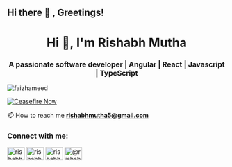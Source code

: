 ## Hi there 👋 , Greetings!

<!--
**rishabh-mutha/rishabh-mutha** is a ✨ _special_ ✨ repository because its `README.md` (this file) appears on your GitHub profile.

Here are some ideas to get you started:

- 🔭 I’m currently working on ...
- 🌱 I’m currently learning ...
- 👯 I’m looking to collaborate on ...
- 🤔 I’m looking for help with ...
- 💬 Ask me about ...
- 📫 How to reach me: ...
- 😄 Pronouns: ...
- ⚡ Fun fact: ...
-->

<h1 align="center">Hi 👋, I'm Rishabh Mutha</h1>
<h3 align="center">A passionate software developer | Angular | React | Javascript | TypeScript</h3>

<p align="left"> <img src="https://komarev.com/ghpvc/?username=faizhameed&label=Profile%20views&color=0e75b6&style=flat" alt="faizhameed" /> </p>

[![Ceasefire Now](https://badge.techforpalestine.org/default)](https://techforpalestine.org/learn-more)

📫 How to reach me **rishabhmutha5@gmail.com**

<h3 align="left">Connect with me:</h3>
<p align="left">
<!-- <a href="https://x.com/rishabhmutha5" target="blank"><img align="center" src="https://cdn.jsdelivr.net/npm/simple-icons@3.0.1/icons/twitter.svg" alt="faiz_hameed1993" height="30" width="40" /></a> -->

<a href="https://www.linkedin.com/in/rishabhmutha/" target="blank"><img align="center" src="https://cdn.jsdelivr.net/npm/simple-icons@3.0.1/icons/linkedin.svg" alt="rishabhmutha" height="30" width="40" /></a>
<a href="https://www.facebook.com/rishabh.mutha.77/" target="blank"><img align="center" src="https://cdn.jsdelivr.net/npm/simple-icons@3.0.1/icons/facebook.svg" alt="rishabhmutha" height="30" width="40" /></a>
<a href="https://www.instagram.com/__aizen_sama__/" target="blank"><img align="center" src="https://cdn.jsdelivr.net/npm/simple-icons@3.0.1/icons/instagram.svg" alt="rishabhmutha" height="30" width="40" /></a>
<a href="https://medium.com/@rishabhmutha5" target="blank"><img align="center" src="https://cdn.jsdelivr.net/npm/simple-icons@3.0.1/icons/medium.svg" alt="@rishabhmutha" height="30" width="40" /></a>
</p>
